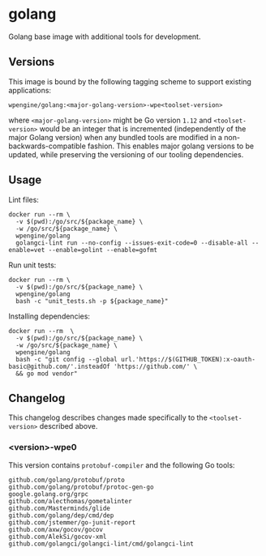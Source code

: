 # golang

Golang base image with additional tools for development.

## Versions

This image is bound by the following tagging scheme to support existing applications:
```
wpengine/golang:<major-golang-version>-wpe<toolset-version>
```
where `<major-golang-version>` might be Go version `1.12` and `<toolset-version>` would be an integer that is incremented (independently of the major Golang version) when any bundled tools are modified in a non-backwards-compatible fashion. This enables major golang versions to be updated, while preserving the versioning of our tooling dependencies.

## Usage

Lint files:
```
docker run --rm \
  -v $(pwd):/go/src/${package_name} \
  -w /go/src/${package_name} \
  wpengine/golang
  golangci-lint run --no-config --issues-exit-code=0 --disable-all --enable=vet --enable=golint --enable=gofmt
```

Run unit tests:
```
docker run --rm \
  -v $(pwd):/go/src/${package_name} \
  wpengine/golang
  bash -c "unit_tests.sh -p ${package_name}"
```

Installing dependencies:
```
docker run --rm  \
  -v $(pwd):/go/src/${package_name} \
  -w /go/src/${package_name} \
  wpengine/golang
  bash -c "git config --global url.'https://$(GITHUB_TOKEN):x-oauth-basic@github.com/'.insteadOf 'https://github.com/' \
  && go mod vendor"
```

## Changelog
This changelog describes changes made specifically to the `<toolset-version>` described above.

### \<version\>-wpe0
This version contains `protobuf-compiler` and the following Go tools:
```
github.com/golang/protobuf/proto
github.com/golang/protobuf/protoc-gen-go
google.golang.org/grpc
github.com/alecthomas/gometalinter
github.com/Masterminds/glide
github.com/golang/dep/cmd/dep
github.com/jstemmer/go-junit-report
github.com/axw/gocov/gocov
github.com/AlekSi/gocov-xml
github.com/golangci/golangci-lint/cmd/golangci-lint
```
